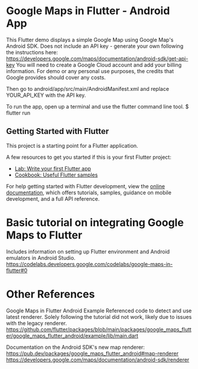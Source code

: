 # Google Maps in Flutter - Android App

This Flutter demo displays a simple Google Map using Google Map's Android SDK.
Does not include an API key - generate your own following the instructions here: https://developers.google.com/maps/documentation/android-sdk/get-api-key
You will need to create a Google Cloud account and add your billing information. For demo or any personal use purposes, the credits that Google provides should cover any costs.

Then go to android/app/src/main/AndroidManifest.xml and replace YOUR_API_KEY with the API key.
<meta-data android:name="com.google.android.geo.API_KEY"
               android:value="YOUR_API_KEY"/>

To run the app, open up a terminal and use the flutter command line tool.
$ flutter run

## Getting Started with Flutter

This project is a starting point for a Flutter application.

A few resources to get you started if this is your first Flutter project:

- [Lab: Write your first Flutter app](https://docs.flutter.dev/get-started/codelab)
- [Cookbook: Useful Flutter samples](https://docs.flutter.dev/cookbook)

For help getting started with Flutter development, view the
[online documentation](https://docs.flutter.dev/), which offers tutorials,
samples, guidance on mobile development, and a full API reference.

# Basic tutorial on integrating Google Maps to Flutter

Includes information on setting up Flutter environment and Android emulators in Android Studio.
https://codelabs.developers.google.com/codelabs/google-maps-in-flutter#0

# Other References

Google Maps in Flutter Android Example
Referenced code to detect and use latest renderer. Solely following the tutorial did not work, likely due to issues with the legacy renderer.
https://github.com/flutter/packages/blob/main/packages/google_maps_flutter/google_maps_flutter_android/example/lib/main.dart

Documentation on the Android SDK's new map renderer:
https://pub.dev/packages/google_maps_flutter_android#map-renderer
https://developers.google.com/maps/documentation/android-sdk/renderer
